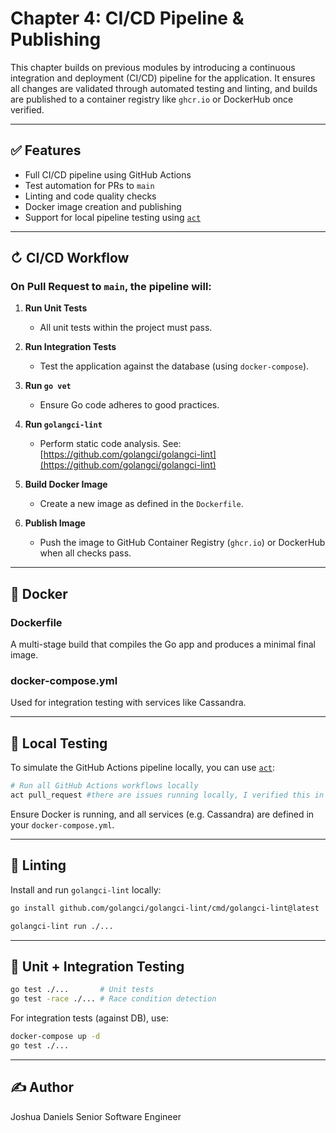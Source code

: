 # Chapter 4: CI/CD Pipeline & Publishing

This chapter builds on previous modules by introducing a continuous integration and deployment (CI/CD) pipeline for the application. It ensures all changes are validated through automated testing and linting, and builds are published to a container registry like `ghcr.io` or DockerHub once verified.

---

## ✅ Features

* Full CI/CD pipeline using GitHub Actions
* Test automation for PRs to `main`
* Linting and code quality checks
* Docker image creation and publishing
* Support for local pipeline testing using [`act`](https://github.com/nektos/act)

---

## ↻ CI/CD Workflow

### On Pull Request to `main`, the pipeline will:

1. **Run Unit Tests**

   * All unit tests within the project must pass.

2. **Run Integration Tests**

   * Test the application against the database (using `docker-compose`).

3. **Run `go vet`**

   * Ensure Go code adheres to good practices.

4. **Run `golangci-lint`**

   * Perform static code analysis. See: [https://github.com/golangci/golangci-lint](https://github.com/golangci/golangci-lint)

5. **Build Docker Image**

   * Create a new image as defined in the `Dockerfile`.

6. **Publish Image**

   * Push the image to GitHub Container Registry (`ghcr.io`) or DockerHub when all checks pass.

---

## 🐳 Docker

### Dockerfile

A multi-stage build that compiles the Go app and produces a minimal final image.

### docker-compose.yml

Used for integration testing with services like Cassandra.

---

## 🧪 Local Testing

To simulate the GitHub Actions pipeline locally, you can use [`act`](https://github.com/nektos/act):

```bash
# Run all GitHub Actions workflows locally
act pull_request #there are issues running locally, I verified this in the github workflow
```

Ensure Docker is running, and all services (e.g. Cassandra) are defined in your `docker-compose.yml`.

---

## 🧹 Linting

Install and run `golangci-lint` locally:

```bash
go install github.com/golangci/golangci-lint/cmd/golangci-lint@latest

golangci-lint run ./...
```

---

## 🤪 Unit + Integration Testing

```bash
go test ./...       # Unit tests
go test -race ./... # Race condition detection
```

For integration tests (against DB), use:

```bash
docker-compose up -d
go test ./... 
```

---

## ✍️ Author

Joshua Daniels
Senior Software Engineer

